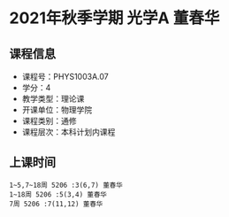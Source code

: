 # 2021年秋季学期 光学A 董春华






## 课程信息

- 课程号：PHYS1003A.07
- 学分：4
- 教学类型：理论课
- 开课单位：物理学院
- 课程类别：通修
- 课程层次：本科计划内课程

## 上课时间

```
1~5,7~18周 5206 :3(6,7) 董春华
1~18周 5206 :5(3,4) 董春华
7周 5206 :7(11,12) 董春华
```

